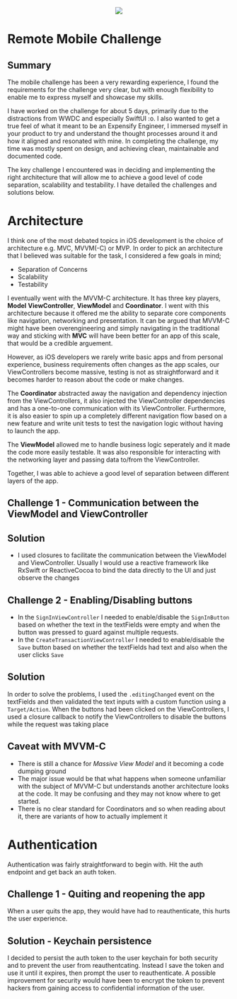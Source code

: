 <p align="center">
    <img src ="https://firebasestorage.googleapis.com/v0/b/outnow-backend.appspot.com/o/expensify-logo.png?alt=media&token=2fb0c6df-f9d1-4339-a8de-75bc0a673791" />
</p>

# Remote Mobile Challenge

## Summary 

The mobile challenge has been a very rewarding experience, I found the requirements for the challenge very clear, but with enough flexibility to enable me to express myself and showcase my skills. 

I have worked on the challenge for about 5 days, primarily due to the distractions from WWDC and especially SwiftUI :o. I also wanted to get a true feel of what it meant to be an Expensify Engineer, I immersed myself in your product to try and understand the thought processes around it and how it aligned and resonated with mine. In completing the challenge, my time was mostly spent on design, and achieving clean, maintainable and documented code.

The key challenge I encountered was in deciding and implementing the right architecture that will allow me to achieve a good level of code separation, scalability and testability. I have detailed the challenges and solutions below.

# Architecture

I think one of the most debated topics in iOS development is the choice of architecture e.g. MVC, MVVM(-C) or MVP. In order to pick an architecture that I believed was suitable for the task, I considered a few goals in mind;

- Separation of Concerns
- Scalability
- Testability

I eventually went with the MVVM-C architecture. It has three key players, **Model** **ViewController**, **ViewModel** and **Coordinator**. I went with this architecture because it offered me the ability to separate core components like navigation, networking and presentation.
It can be argued that MVVM-C might have been overengineering and simply navigating in the traditional way and sticking with **MVC** will have been better for an app of this scale, that would be a credible arguement. 

However, as iOS developers we rarely write basic apps and from personal experience, business requirements often changes as the app scales, our ViewControllers become massive, testing is not as straightforward and it becomes harder to reason about the code or make changes.

The **Coordinator** abstracted away the navigation and dependency injection from the ViewControllers, it also injected the ViewController dependencies and has a one-to-one communication with its ViewController. Furthermore, it is also easier to spin up a completely different navigation flow based on a new feature and write unit tests to test the navigation logic without having to launch the app.

The **ViewModel** allowed me to handle business logic seperately and it made the code more easily testable. It was also responsible for interacting with the networking layer and passing data to/from the ViewController.

Together, I was able to achieve a good level of separation between different layers of the app.

## Challenge 1 - Communication between the ViewModel and ViewController 

## Solution

- I used closures to facilitate the communication between the ViewModel and ViewController. Usually I would use a reactive framework like RxSwift or ReactiveCocoa to bind the data directly to the UI and just observe the changes

## Challenge 2 - Enabling/Disabling buttons

- In the `SignInViewController` I needed to enable/disable the `SignInButton` based on whether the text in the textFields were empty and when the button was pressed to guard against multiple requests. 
- In the `CreateTransactionViewController` I needed to enable/disable the `Save` button based on whether the textFields had text and also when the user clicks `Save`

## Solution

In order to solve the problems, I used the ``` .editingChanged ``` event on the textFields and then validated the text inputs with a custom function using a `Target/Action`. When the buttons had been clicked on the ViewControllers, I used a closure callback to notify the ViewControllers to disable the buttons while the request was taking place

## Caveat with MVVM-C

- There is still a chance for *Massive View Model* and it becoming a code dumping ground
- The major issue would be that what happens when someone unfamiliar with the subject of MVVM-C but understands another architecture looks at the code. It may be confusing and they may not know where to get started.
- There is no clear standard for Coordinators and so when reading about it, there are variants of how to actually implement it

# Authentication

Authentication was fairly straightforward to begin with. Hit the auth endpoint and get back an auth token. 

## Challenge 1 - Quiting and reopening the app

When a user quits the app, they would have had to reauthenticate, this hurts the user experience.

## Solution - Keychain persistence

I decided to persist the auth token to the user keychain for both security and to prevent the user from reauthentcating. Instead I save the token and use it until it expires, then prompt the user to reauthenticate. A possible improvement for security would have been to encrypt the token to prevent hackers from gaining access to confidential information of the user.
